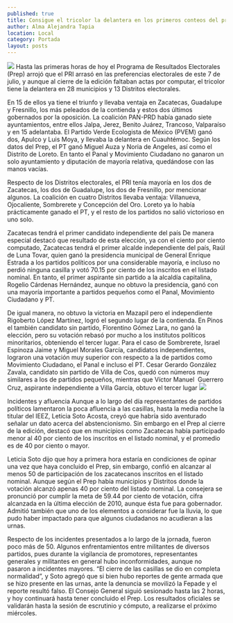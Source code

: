 ```yaml
---
published: true
title: Consigue el tricolor la delantera en los primeros conteos del proceso electoral
author: Alma Alejandra Tapia
location: Local
category: Portada
layout: posts
---
```


![](http://i.imgur.com/b1bLIBMm.jpg)
Hasta las primeras horas de hoy el Programa de Resultados Electorales (Prep) arrojó que el PRI arrasó en las preferencias electorales de este 7 de julio, y aunque al cierre de la edición faltaban actas por computar, el tricolor tiene la delantera en 28 municipios y 13 Distritos electorales.

En 15 de ellos ya tiene el triunfo y llevaba ventaja en Zacatecas, Guadalupe y Fresnillo, los más peleados de la contienda y estos dos últimos gobernados por la oposición. La coalición PAN-PRD había ganado siete ayuntamientos, entre ellos Jalpa, Jerez, Benito Juárez, Trancoso, Valparaíso y en 15 adelantaba.
El Partido Verde Ecologista de México (PVEM) ganó dos, Apulco y Luis Moya, y llevaba la delantera en Cuauhtémoc. Según los datos del Prep, el PT ganó Miguel Auza y Noria de Angeles, así como el Distrito de Loreto. En tanto el Panal y Movimiento Ciudadano no ganaron un solo ayuntamiento y diputación de mayoría relativa, quedándose con las manos vacías.

Respecto de los Distritos electorales, el PRI tenía mayoría en los dos de Zacatecas, los dos de Guadalupe, los dos de Fresnillo, por mencionar algunos. La coalición en cuatro Distritos llevaba ventaja: Villanueva, Ojocaliente, Sombrerete y Concepción del Oro. Loreto ya lo había prácticamente ganado el PT, y el resto de los partidos no salió victorioso en uno solo. 

Zacatecas tendrá el primer candidato independiente del país 
De manera especial destacó que resultado de esta elección, ya con el ciento por ciento computado, Zacatecas tendrá el primer alcalde independiente del país, Raúl de Luna Tovar, quien ganó la presidencia municipal de General Enrique Estrada a los partidos políticos por una considerable mayoría, e incluso no perdió ninguna casilla y votó 70.15 por ciento de los inscritos en el listado nominal.
En tanto, el primer aspirante sin partido a la alcaldía capitalina, Rogelio Cárdenas Hernández, aunque no obtuvo la presidencia, ganó con una mayoría importante a partidos pequeños como el Panal, Movimiento Ciudadano y PT. 

De igual manera, no obtuvo la victoria en Mazapil pero el independiente Rigoberto López Martínez, logró el segundo lugar de la contienda. 
En Pinos el también candidato sin partido, Florentino Gómez Lara, no ganó la elección, pero su votación rebasó por mucho a los institutos políticos minoritarios, obteniendo el tercer lugar. 
Para el caso de Sombrerete, Israel Espinoza Jaime y Miguel Morales García, candidatos independientes, lograron una votación muy superior con respecto a la de partidos como Movimiento Ciudadano, el Panal e incluso el PT.
Cesar Gerardo González Zavala, candidato sin partido de Villa de Cos, quedó con números muy similares a los de partidos pequeños, mientras que Víctor Manuel  Guerrero Cruz, aspirante independiente a Villa García, obtuvo el tercer lugar 
![](http://i.imgur.com/i2qFhzmm.jpg)

Incidentes y afluencia
Aunque a lo largo del día representantes de partidos políticos lamentaron la poca afluencia a las casillas, hasta la media noche la titular del IEEZ, Leticia Soto Acosta, creyó que habría sido aventurado señalar un dato acerca del abstencionismo. 
Sin embargo en el Prep al cierre de la edición, destacó que en municipios como Zacatecas había participado menor al 40 por ciento de los inscritos en el listado nominal, y el promedio es de 40 por ciento o mayor.

Leticia Soto dijo que hoy a primera hora estaría en condiciones de opinar una vez que haya concluido el Prep, sin embargo, confió en alcanzar al menos 50 de participación de los zacatecanos inscritos en el listado nominal. Aunque según el Prep había municipios y Distritos donde la votación alcanzó apenas 40 por ciento del listado nominal.
La consejera se pronunció por cumplir la meta de 59.44 por ciento de votación, cifra alcanzada en la última elección de 2010, aunque ésta fue para gobernador. Admitió también que uno de los elementos a considerar fue la lluvia, lo que pudo haber impactado para que algunos ciudadanos no acudieran a las urnas.

Respecto de los incidentes presentados a lo largo de la jornada, fueron poco más de 50. Algunos enfrentamientos entre militantes de diversos partidos, pues durante la vigilancia de promotores, representantes generales y militantes en general hubo inconformidades, aunque no pasaron a incidentes mayores.
“El cierre de las casillas se dio en completa normalidad”, y Soto agregó que si bien hubo reportes de gente armada que se hizo presente en las urnas, ante la denuncia se movilizó la Fepade y el reporte resultó falso. 
El Consejo General siguió sesionado hasta las 2 horas, y hoy continuará hasta tener concluido el Prep. Los resultados oficiales se validarán hasta la sesión de escrutinio y cómputo, a realizarse el próximo miércoles. 
